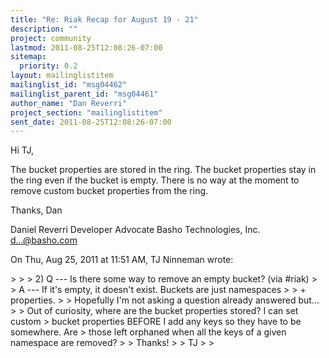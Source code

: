 ```yaml
---
title: "Re: Riak Recap for August 19 - 21"
description: ""
project: community
lastmod: 2011-08-25T12:08:26-07:00
sitemap:
  priority: 0.2
layout: mailinglistitem
mailinglist_id: "msg04462"
mailinglist_parent_id: "msg04461"
author_name: "Dan Reverri"
project_section: "mailinglistitem"
sent_date: 2011-08-25T12:08:26-07:00
---
```



Hi TJ,

The bucket properties are stored in the ring. The bucket properties stay in
the ring even if the bucket is empty. There is no way at the moment to
remove custom bucket properties from the ring.

Thanks,
Dan

Daniel Reverri
Developer Advocate
Basho Technologies, Inc.
d...@basho.com


On Thu, Aug 25, 2011 at 11:51 AM, TJ Ninneman wrote:

&gt;
&gt; &gt; 2) Q --- Is there some way to remove an empty bucket? (via #riak)
&gt; &gt; A --- If it's empty, it doesn't exist. Buckets are just namespaces
&gt; &gt; + properties.
&gt;
&gt; Hopefully I'm not asking a question already answered but...
&gt;
&gt; Out of curiosity, where are the bucket properties stored? I can set custom
&gt; bucket properties BEFORE I add any keys so they have to be somewhere. Are
&gt; those left orphaned when all the keys of a given namespace are removed?
&gt;
&gt; Thanks!
&gt;
&gt; TJ
&gt;
&gt;

